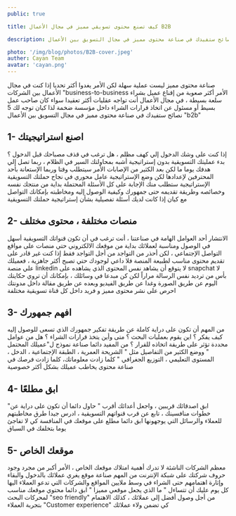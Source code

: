 ```yaml
---
public: true

title: كيف تصنع محتوى تسويقي مميز في مجال الأعمال B2B

description: الأمر أكثر صعوبة من إقناع عميل بشراء سلعة بسيطة ، في مجال الأعمال أنت تواجه عقليات أكثر تعقيدا سواء كان صاحب عمل بسيط أو مسئول عن اتخاذ قرارات الشراء داخل مؤسسة ضخمة لذا كيان توجه لك 5 نصائح ستفيدك في صناعة محتوى مميز في مجال التسويق بين الأعمال B2B

photo: '/img/blog/photos/B2B-cover.jpeg'
auther: Cayan Team
avatar: 'cayan.png'
---
```


صناعة محتوى مميز ليست عملية سهلة لكن الأمر يغدوا أكثر تحديا إذا كنت في مجال الأعمال بين الشركات "business-to-business
الأمر أكثر صعوبة من إقناع عميل بشراء سلعة بسيطة ، في مجال الأعمال أنت تواجه عقليات أكثر تعقيدا سواء كان صاحب عمل بسيط أو مسئول عن اتخاذ قرارات الشراء داخل مؤسسة ضخمة
لذا كيان توجه لك 5 نصائح ستفيدك في صناعة محتوى مميز في مجال التسويق بين الأعمال "b2b" 

## 1- اصنع استراتيجيتك 

إذا كنت على وشك الدخول إلي كهف مظلم ، هل ترغب في قذف مصباحك قبل الدخول ؟ 
بدء عمليتك التسويقية بدون إستراتيجية أشبه بمحاولتك السير في الظلام ، ربما تصل إلي هدفك يوما ما لكن بعد الكثير من الإصابات 
الأمر سيتطلب وقتا وربما الإستعانة بأحد المحترفين لإعدادها لكن وضع الإستراتيجية عامل محوري في نجاح حملتك التسويقية 
الإستراتيجية ستطلب منك الإجابة على كل الأسئلة المحتملة بداية من منتجك نفسه وخصائصه وطريقة تقديمه حتى جمهورك وكيفية الوصول إليه ومخاطبته 
بإمكانك التواصل مع كيان إذا كانت لديك أسئلة تفصيلية بشأن إستراتيجية حملتك التسويقية 


## 2- منصات مختلفة ، محتوى مختلف 

الانتشار أحد العوامل الهامة في صناعتنا ، أنت ترغب في أن تكون قنواتك التسويقية أسهل في الوصول ومناسبة لعملائك بداية من موقعك الالكتروني حتي منصات على مواقع التواصل الإجتماعي ، لكن أحذر من التواجد من أجل التواجد فقط 
إذا كنت غير قادر على تقديم محتوى مناسب لطبيعة المنصة فلا داعي لوجودك حتي تصبح أكثر جاهزية ، فعميلك علي منصة linkedin لا يتوقع أن يشاهد نفس المحتوى الذي يشاهده على snapchat
لا بأس من ترديد نفس الرسالة مراراً لكن كن مبدعا في وسائلك ، بإمكانك أن تروي حكايتك اليوم عن طريق الصورة وغدا عن طريق الفيديو وبعده عن طريق مقالة داخل مدونتك 
احرص على نشر محتوى مميز و فريد داخل كل قناة تسويقية مختلفة 

## 3- افهم جمهورك 

من المهم أن تكون على دراية كاملة عن طريقة تفكير جمهورك الذي تسعى للوصول إليه 
كيف يفكر ؟ اين يقوم بعمليات البحث ؟  متى وأين يتخذ قرارات الشراء ؟ هل من عوامل محددة تؤثر على طريقة اتخاذه للقرار ؟ 
من المفيد دائما صناعة نموذج ل"عميلك المحتمل " ووضع الكثير من التفاصيل مثل " الشريحة العمرية ، الطبقة الإجتماعية ، الدخل ، المستوى التعليمي ، التوزيع الجغرافي " 
كلما زادت معلوماتك، كلما زادت فرصك في صناعة محتوى يخاطب عميلك بشكل أكثر خصوصية 

## 4- ابق مطلعًا

"ابق اصدقائك قريبين ، واجعل أعدائك أقرب " 
حاول دائما أن تكون على دراية عن خطوات منافسينك ، تابع عن قرب قنواتهم التسويقية ، ادرس جيدا طرق مخاطبتهم للعملاء والرسائل التي يوجهونها 
ابق دائما مطلع على موقعك في المنافسة كي لا تفاجئ يوما بتخلفك في السباق 

## 5- موقعك الخاص 

معظم الشركات الناشئة لا تدرك أهمية امتلاك موقعك الخاص ، الأمر أكبر من مجرد وجود حروف شركتك على شبكة الإنترنت 
من المهم صناعة موقع يغري عملائك بالدخول والبقاء وإثارة اهتمامهم حتى الشراء 
في وسط ملايين المواقع والشركات التي تدعو العملاء اليها كل يوم عليك أن تتساءل " ما الذي يجعل موقعي مميزا " 
ابق دائما محتوي موقعك مناسب لمحركات البحث "seo friendly" من أجل وصول أفضل إلى عملائك ، كذلك الاهتمام بتجربة العملاء "Customer experience" كي تضمن ولاء عملائك